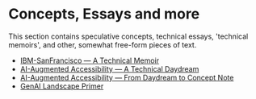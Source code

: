 # Concepts, Essays and more

This section contains speculative concepts, technical essays, 'technical memoirs', and other, somewhat free-form pieces of text.

- [IBM-SanFrancisco — A Technical Memoir](ibm-sanfran.md)
- [AI-Augmented Accessibility — A Technical Daydream](ai-accessibility.md)
- [AI-Augmented Accessibility — From Daydream to Concept Note](ai-accessibility_bus.md)
- [GenAI Landscape Primer](gen-ai-landscape-primer.md)
